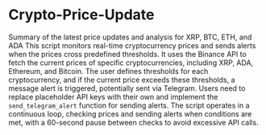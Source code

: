 # Crypto-Price-Update

Summary of the latest price updates and analysis for XRP, BTC, ETH, and ADA
This script monitors real-time cryptocurrency prices and sends alerts when the prices cross predefined thresholds. It uses the Binance API to fetch the current prices of specific cryptocurrencies, including XRP, ADA, Ethereum, and Bitcoin. The user defines thresholds for each cryptocurrency, and if the current price exceeds these thresholds, a message alert is triggered, potentially sent via Telegram. Users need to replace placeholder API keys with their own and implement the `send_telegram_alert` function for sending alerts. The script operates in a continuous loop, checking prices and sending alerts when conditions are met, with a 60-second pause between checks to avoid excessive API calls.

